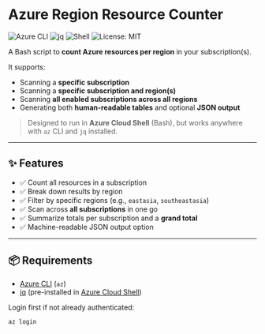 # Azure Region Resource Counter

![Azure CLI](https://img.shields.io/badge/Azure%20CLI-%230078D4.svg?logo=microsoftazure&logoColor=white)
![jq](https://img.shields.io/badge/jq-JSON-blue)
![Shell](https://img.shields.io/badge/Shell-Bash-green)
![License: MIT](https://img.shields.io/badge/License-MIT-yellow.svg)

A Bash script to **count Azure resources per region** in your subscription(s).

It supports:
- Scanning a **specific subscription**
- Scanning a **specific subscription and region(s)**
- Scanning **all enabled subscriptions across all regions**
- Generating both **human-readable tables** and optional **JSON output**

> Designed to run in **Azure Cloud Shell** (Bash), but works anywhere with `az` CLI and `jq` installed.

---

## ✨ Features

- ✅ Count all resources in a subscription  
- ✅ Break down results by region  
- ✅ Filter by specific regions (e.g., `eastasia`, `southeastasia`)  
- ✅ Scan across **all subscriptions** in one go  
- ✅ Summarize totals per subscription and a **grand total**  
- ✅ Machine-readable JSON output option  

---

## 📦 Requirements

- [Azure CLI](https://learn.microsoft.com/en-us/cli/azure/install-azure-cli) (`az`)
- [jq](https://stedolan.github.io/jq/) (pre-installed in [Azure Cloud Shell](https://shell.azure.com/))

Login first if not already authenticated:

```bash
az login
